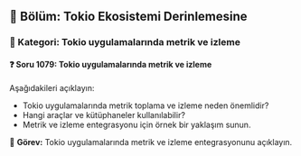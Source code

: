 ## 📘 Bölüm: Tokio Ekosistemi Derinlemesine  
### 🔹 Kategori: Tokio uygulamalarında metrik ve izleme  
#### ❓ Soru 1079: Tokio uygulamalarında metrik ve izleme

Aşağıdakileri açıklayın:

- Tokio uygulamalarında metrik toplama ve izleme neden önemlidir?
- Hangi araçlar ve kütüphaneler kullanılabilir?
- Metrik ve izleme entegrasyonu için örnek bir yaklaşım sunun.

🔧 **Görev:** Tokio uygulamalarında metrik ve izleme entegrasyonunu açıklayın.
